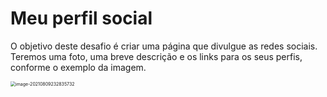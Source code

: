 # Meu perfil social

O objetivo deste desafio é criar uma página que divulgue as redes sociais. Teremos uma foto,
uma breve descrição e os links para os seus perfis, conforme o exemplo da imagem.

<img src="C:\Users\Karin\AppData\Roaming\Typora\typora-user-images\image-20210809232835732.png" alt="image-20210809232835732" style="zoom:50%;" />